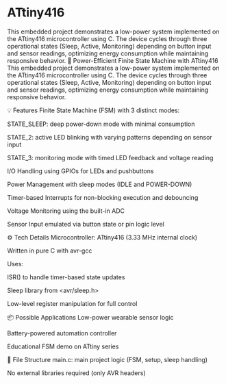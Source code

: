 # ATtiny416
This embedded project demonstrates a low-power system implemented on the ATtiny416 microcontroller using C. The device cycles through three operational states (Sleep, Active, Monitoring) depending on button input and sensor readings, optimizing energy consumption while maintaining responsive behavior.
🔋 Power-Efficient Finite State Machine with ATtiny416
This embedded project demonstrates a low-power system implemented on the ATtiny416 microcontroller using C. The device cycles through three operational states (Sleep, Active, Monitoring) depending on button input and sensor readings, optimizing energy consumption while maintaining responsive behavior.

💡 Features
Finite State Machine (FSM) with 3 distinct modes:

STATE_SLEEP: deep power-down mode with minimal consumption

STATE_2: active LED blinking with varying patterns depending on sensor input

STATE_3: monitoring mode with timed LED feedback and voltage reading

I/O Handling using GPIOs for LEDs and pushbuttons

Power Management with sleep modes (IDLE and POWER-DOWN)

Timer-based Interrupts for non-blocking execution and debouncing

Voltage Monitoring using the built-in ADC

Sensor Input emulated via button state or pin logic level

⚙️ Tech Details
Microcontroller: ATtiny416 (3.33 MHz internal clock)

Written in pure C with avr-gcc

Uses:

ISR() to handle timer-based state updates

Sleep library from <avr/sleep.h>

Low-level register manipulation for full control

📦 Possible Applications
Low-power wearable sensor logic

Battery-powered automation controller

Educational FSM demo on ATtiny series

📁 File Structure
main.c: main project logic (FSM, setup, sleep handling)

No external libraries required (only AVR headers)
